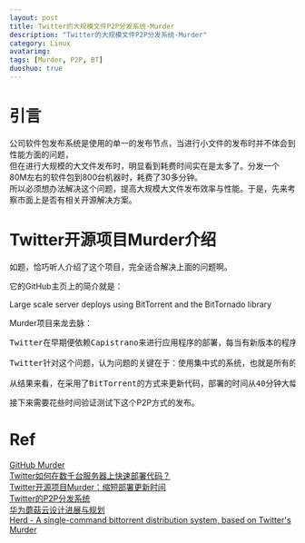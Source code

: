 ```yaml
---
layout: post
title: Twitter的大规模文件P2P分发系统-Murder
description: "Twitter的大规模文件P2P分发系统-Murder"
category: Linux
avatarimg:
tags: [Murder, P2P, BT]
duoshuo: true
---
```


# 引言
公司软件包发布系统是使用的单一的发布节点，当进行小文件的发布时并不体会到性能方面的问题，  
但在进行大规模的大文件发布时，明显看到耗费时间实在是太多了。分发一个80M左右的软件包到800台机器时，耗费了30多分钟。  
所以必须想办法解决这个问题，提高大规模大文件发布效率与性能。于是，先来考察市面上是否有相关开源解决方案。  

# Twitter开源项目Murder介绍
如题，恰巧听人介绍了这个项目，完全适合解决上面的问题啊。

它的GitHub主页上的简介就是：
>
Large scale server deploys using BitTorrent and the BitTornado library

Murder项目来龙去脉：
<pre>
Twitter在早期便依赖Capistrano来进行应用程序的部署，每当有新版本的程序代码需要发布时，Capistrano会根据预设好的各种设置、流程到Twitter所有的服务器上进行更新的操作，在过去服务器还不多的情況下一切都很美好，但随着Twitter服务器数量的增长，到了几百台服务器时，事情已经不再像过去一样美好，甚至到后来拥有数千台服务器时，更新的操作会耗费40分钟。

Twitter针对这个问题，认为问题的关键在于：使用集中式的系统，也就是所有的服务器要轮流排队到同一台版本控制系统上进行代码更新。Twitter最初的想法是将版本控制系统也做出分散式的架构，服务器的代码更新就可以分散到不同的机器来压缩部署时间，但事实上版本控制系统即使分散在多台服务器上，这些服务器要更新文件也同样需要时间。因此Twitter发现或许需要一个完全去中心化、最好是像BitTorrent这样的，利用P2P的特点让所有的节点都可以协助进行程序代码的更新。

从结果来看，在采用了BitTorrent的方式来更新代码，部署的时间从40分钟大幅减少到只要12秒！实在是非常惊人的改善，数千台服务器的代码更新居然只要短短12秒就能完成。
</pre>

接下来需要花些时间验证测试下这个P2P方式的发布。

# Ref
[GitHub Murder](https://github.com/lg/murder)  
[Twitter如何在数千台服务器上快速部署代码？](http://news.cnblogs.com/n/70899/)  
[Twitter开源项目Murder：缩短部署更新时间](http://tech.qq.com/a/20100716/000424.htm)  
[Twitter的P2P分发系统](https://www.douban.com/note/77977338/)  
[华为蘑菇云设计进展与规划](http://files.meetup.com/13664792/huawei%20mashroom%20cloud%20CF%20meetup-20150314.pdf)  
[Herd - A single-command bittorrent distribution system, based on Twitter's Murder](https://github.com/russss/Herd)  

